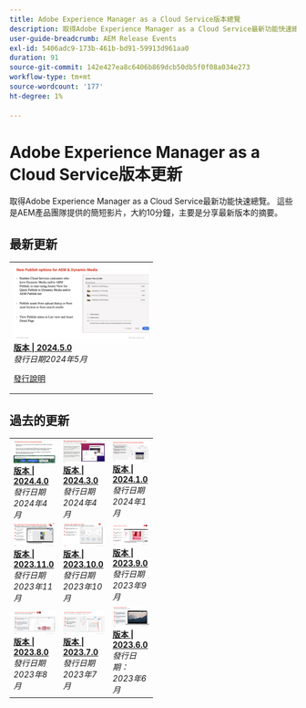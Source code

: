 ```yaml
---
title: Adobe Experience Manager as a Cloud Service版本總覽
description: 取得Adobe Experience Manager as a Cloud Service最新功能快速總覽
user-guide-breadcrumb: AEM Release Events
exl-id: 5406adc9-173b-461b-bd91-59913d961aa0
duration: 91
source-git-commit: 142e427ea8c6406b869dcb50db5f0f08a034e273
workflow-type: tm+mt
source-wordcount: '177'
ht-degree: 1%

---
```


# Adobe Experience Manager as a Cloud Service版本更新

取得Adobe Experience Manager as a Cloud Service最新功能快速總覽。 這些是AEM產品團隊提供的簡短影片，大約10分鐘，主要是分享最新版本的摘要。

## 最新更新

<table style="max-width: 50%;">
  <tr>
    <td>
      <a href="2024/2024-5-0.md">
        <img alt="2024.5.0版本" src="2024/assets/2024-5-0-thumb.png" />
      </a>
      <div>
        <a href="2024/2024-5-0.md">
          <strong>版本 | 2024.5.0</strong>
        </a>
      </div>
      <em>發行日期2024年5月 </em>
      <p>
        <a href="https://experienceleague.adobe.com/docs/experience-manager-cloud-service/content/release-notes/release-notes/release-notes-current.html?lang=zh-Hant">發行說明</a>
      </p>
    </td>
  </tr>  
</table>

## 過去的更新

<table style="max-width: 50%;">
  <tr>
    <td>
      <a href="2024/2024-4-0.md">
        <img alt="2024.4.0版本" src="2024/assets/2024-4-0-thumb.png" />
      </a>
      <div>
        <a href="2024/2024-4-0.md">
          <strong>版本 | 2024.4.0</strong>
          </br>
        </a>
      </div>
      <em>發行日期2024年4月 </em>
    </td>
    <td>
      <a href="2024/2024-3-0.md">
        <img alt="2024.3.0版本" src="2024/assets/2024-3-0-thumb.png" />
      </a>
      <div>
        <a href="2024/2024-3-0.md">
          <strong>版本 | 2024.3.0</strong>
          </br>
        </a>
      </div>
      <em>發行日期2024年4月 </em>
    </td>
    <td>
      <a href="2024/2024-1-0.md">
        <img alt="2024.1.0版本" src="2024/assets/2024-1-0-thumb.png" />
      </a>
      <div>
        <a href="2024/2024-1-0.md">
          <strong>版本 | 2024.1.0</strong>
          <br/>
        </a>
          <em>發行日期2024年1月 </em>
      </div>
    </td>
  </tr>
  <tr>
    <td>
      <a href="2023/2023-11-0.md">
        <img alt="2023.11.0版" src="2023/assets/2023-11-0-thumb.png" />
      </a>
      <div>
        <a href="2023/2023-11-0.md">
          <strong>版本 | 2023.11.0</strong>
          <br/>
        </a>
          <em>發行日期2023年11月 </em>
      </div>
    </td>
    <td>
      <a href="2023/2023-10-0.md">
        <img alt="2023.10.0版" src="2023/assets/2023-10-0-thumb.png" />
      </a>
      <div>
        <a href="2023/2023-10-0.md">
          <strong>版本 | 2023.10.0</strong>
          <br/>
        </a>
          <em>發行日期2023年10月 </em>
      </div>
    </td>
    <td>
      <a href="2023/2023-9-0.md">
        <img alt="2023.9.0版" src="2023/assets/2023-9-0-thumb.png" />
      </a>
      <div>
        <a href="2023/2023-9-0.md">
          <strong>版本 | 2023.9.0</strong>
          <br/>
        </a>
          <em>發行日期2023年9月 </em>
      </div>
    </td>
  </tr>
  <tr>    
    <td>
      <a href="2023/2023-8-0.md">
        <img alt="2023.8.0版本" src="2023/assets/2023-8-0-thumb.png" />
      </a>
      <div>
        <a href="2023/2023-8-0.md">
          <strong>版本 | 2023.8.0</strong>
          <br/>
        </a>
          <em>發行日期2023年8月 </em>
      </div>
    </td>
    <td>
      <a href="2023/2023-7-0.md">
        <img alt="2023.7.0版" src="2023/assets/2023-7-0-thumb.png" />
      </a>
      <div>
        <a href="2023/2023-7-0.md">
          <strong>版本 | 2023.7.0</strong>
          <br/>
        </a>
          <em>發行日期2023年7月 </em>
      </div>
    </td>
    <td>
      <a href="2023/2023-6-0.md">
        <img alt="2023.6.0版本" src="2023/assets/2023-6-0-thumb.png" />
      </a>
      <div>
        <a href="2023/2023-6-0.md">
          <strong>版本 | 2023.6.0</strong>
          <br/>
        </a>
          <em>發行日期：2023年6月 </em>
      </div>
    </td>
  </tr>
</table>
